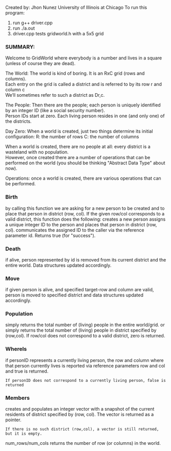 Created by: Jhon Nunez
University of Illinois at Chicago 
To run this program:

 1. run g++ driver.cpp
 2. run ./a.out 
 3. driver.cpp tests gridworld.h with a 5x5 grid

<h3> SUMMARY: </h3>

Welcome to GridWorld where everybody is a number and lives in a square (unless of course they are dead).                

The World:  The world is kind of boring.  It is an RxC grid (rows and columns).  
Each entry on the grid is called a district and is referred to by its row r and column c   
We’ll sometimes refer to such a district as Dr,c.

The People:  Then there are the people; each person is uniquely identified by an integer ID (like a social security number).   
Person IDs start at zero.  Each living person resides in one (and only one) of the districts.

Day Zero:  When a world is created, just two things determine its initial configuration:
	R:  the number of rows
	C:  the number of columns

When a world is created, there are no people at all:  every district is a wasteland with no population.  
However, once created there are a number of operations that can be performed on the world 
(you should be thinking "Abstract Data Type" about now).

Operations:  once a world is created, there are various operations that can be performed.  

  <h3> Birth </h3>
	by calling this function we are asking for a new person to be created and to place that person in district (row, col).
	If the given row/col corresponds to a valid district, this function does the following:
	creates a new person
	assigns a unique integer ID to the person and 
	places that person  in district (row, col).
	communicates the assigned ID to the caller via the reference parameter id.
	Returns true (for "success").

  <h3> Death </h3>
	if alive, person represented by id  is removed from its current district and the entire world.  
	Data structures updated accordingly.

  <h3> Move </h3>
	if given person is alive, and specified target-row
	and column are valid, person is moved to specified district and
     	data structures updated accordingly.
  
  <h3> Population </h3>
	simply returns the  total number of (living) people in the entire world/grid.
	or
	simply returns the  total number of (living) people in district specified by (row,col).  
	If row/col does not correspond to a valid district, zero is returned.

   <h3> WhereIs </h3>
	if personID represents a currently living person, the row and column where that person currently 
	lives is reported via reference parameters row and col and true is returned.  

	If personID does not correspond to a currently living person, false is returned

  <h3> Members </h3>
	creates and populates an integer vector with a snapshot of the current residents of district specified by (row, col).  
	The vector is returned as a pointer.

	If there is no such district (row,col), a vector is still returned, but it is empty.

  num_rows/num_cols
	returns the number of row (or columns) in the world.  


